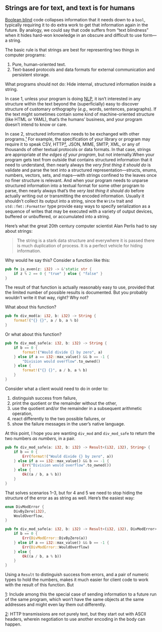 ## Strings are for text, and text is for humans

[Boolean blind](boolean_blindness.md) code collapses information that it needs down to a `bool`, typically requiring it to do extra work to get that information again in the future. By analogy, we could say that code suffers from “text blindness” when it hides hard-won knowledge in an obscure and difficult to use form—a string.

The basic rule is that strings are best for representing two things in computer programs:

 1. Pure, human-oriented text.
 2. Text-based protocols and data formats for external communication and persistent storage.

What programs should not do: Hide internal, structured information inside a string.

In case 1, unless your program is doing [NLP], it isn’t interested in any structure within the text beyond the (superficially) easy to discover structure of customary orthography (*e.g.,* words, sentences, paragraphs). If the text might sometimes contain some kind of machine-oriented structure (like HTML or YAML), that’s the humans’ business, and your program doesn’t intend to know or care.

In case 2, structured information needs to be exchanged with other programs.<a name="return_from_talking_to_self">[¹](#talking_to_self)</a> For example, the specification of your library or program may require it to speak CSV, HTTP<a name="return_from_http_text">[²](#http_text)</a>, JSON, MIME, SMTP, XML, or any of thousands of other textual protocols or data formats. In that case, strings are appropriate *at the edges of your program*, but not internally.When your program gets text from outside that contains structured information that it need to understand, then nearly always the *very first thing it should do* is validate and parse the text into a structured representation—structs, enums, numbers, vectors, sets, and maps—with strings confined to the leaves once no finer structure is relevant. And when your program needs to unparse structured information into a textual format for some other program to parse, then nearly always that’s the *very last thing it should do* before actually writing out or transmitting the encoded information. Usually it shouldn’t collect its output into a string, since the `Write` trait and `std::fmt::Formatter` type provide easy ways to specify serialization as a sequence of writes that may be executed with a variety of output devices, buffered or unbuffered, or accumulated into a string.

Here’s what the great 20th century computer scientist Alan Perlis had to say about strings:

> The string is a stark data structure and everywhere it is passed there is much duplication of process. It is a perfect vehicle for hiding information.

Why would he say this? Consider a function like this:

```rust
pub fn is_even(z: i32) -> &'static str {
    if z % 2 == 0 { "true" } else { "false" }
}
```

The result of that function is actually reasonably easy to use, provided that the limited number of possible results is documented. But you probably wouldn’t write it that way, right? Why not?

What about this function?

```rust
pub fn div_mod(a: i32, b: i32) -> String {
    format!("{} {}", a / b, a % b)
}
```

Or what about this function?

```rust
pub fn div_mod_safe(a: i32, b: i32) -> String {
    if b == 0 {
        format!("Would divide {} by zero", a)
    } else if a == i32::max_value() && b == -1 {
        "Division would overflow".to_owned()
    } else {
        format!("{} {}", a / b, a % b)
    }
}
```

Consider what a client would need to do in order to:

 1. distinguish success from failure,
 2. print the quotient or the remainder without the other,
 3. use the quotient and/or the remainder in a subsequent arithmetic operation,
 4. react differently to the two possible failures, or
 5. show the failure messages in the user’s native language.

At this point, I hope you are wanting `div_mod` and `div_mod_safe` to return the two numbers *as numbers*, in a pair.

```rust
pub fn div_mod_safe(a: i32, b: i32) -> Result<(i32, i32), String> {
    if b == 0 {
        Err(format!("Would divide {} by zero", a))
    } else if a == i32::max_value() && b == -1 {
        Err("Division would overflow".to_owned())
    } else {
        Ok((a / b, a % b))
    }
}
```

That solves scenarios 1–3, but for 4 and 5 we need to stop hiding the structure of the error as as string as well. Here’s the easiest way:

```rust
enum DivModError {
    DivByZero(i32),
    WouldOverflow,
}

pub fn div_mod_safe(a: i32, b: i32) -> Result<(i32, i32), DivModError> {
    if b == 0 {
        Err(DivModError::DivByZero(a))
    } else if a == i32::max_value() && b == -1 {
        Err(DivModError::WouldOverflow)
    } else {
        Ok((a / b, a % b))
    }
}
```

Using a `Result` to distinguish success from errors, and a pair of numeric types to hold the numbers, makes it much easier for client code to work with the result of this function. But 

<a name="talking_to_self" href="#return_from_talking_to_self">1</a>: Include among this the special case of sending information to a future run of the same program, which won’t have the same objects at the same addresses and might even lay them out differently.

<a name="http_text" href="#return_from_http_text">2</a>: HTTP transmissions are not purely text, but they start out with ASCII headers, wherein negotiation to use another encoding in the body can happen.

[NLP]:
    https://en.wikipedia.org/wiki/Natural_language_processing

